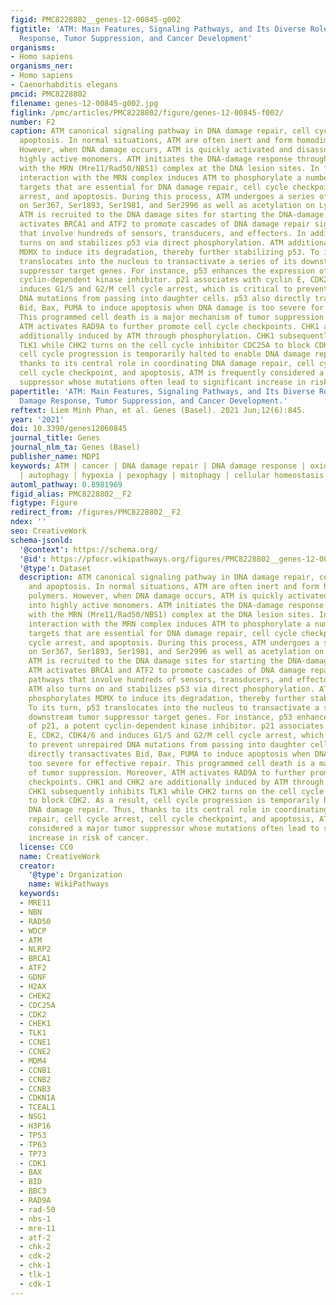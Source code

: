 ```yaml
---
figid: PMC8228802__genes-12-00845-g002
figtitle: 'ATM: Main Features, Signaling Pathways, and Its Diverse Roles in DNA Damage
  Response, Tumor Suppression, and Cancer Development'
organisms:
- Homo sapiens
organisms_ner:
- Homo sapiens
- Caenorhabditis elegans
pmcid: PMC8228802
filename: genes-12-00845-g002.jpg
figlink: /pmc/articles/PMC8228802/figure/genes-12-00845-f002/
number: F2
caption: ATM canonical signaling pathway in DNA damage repair, cell cycle arrest and
  apoptosis. In normal situations, ATM are often inert and form homodimers or polymers.
  However, when DNA damage occurs, ATM is quickly activated and disassociates into
  highly active monomers. ATM initiates the DNA-damage response through co-signaling
  with the MRN (Mre11/Rad50/NBS1) complex at the DNA lesion sites. In fact, direct
  interaction with the MRN complex induces ATM to phosphorylate a number of downstream
  targets that are essential for DNA damage repair, cell cycle checkpoint, cell cycle
  arrest, and apoptosis. During this process, ATM undergoes a series of autophosphorylation
  on Ser367, Ser1893, Ser1981, and Ser2996 as well as acetylation on Lys3016. Activated
  ATM is recruited to the DNA damage sites for starting the DNA-damage response. ATM
  activates BRCA1 and ATF2 to promote cascades of DNA damage repair signaling pathways
  that involve hundreds of sensors, transducers, and effectors. In addition, ATM also
  turns on and stabilizes p53 via direct phosphorylation. ATM additionally phosphorylates
  MDMX to induce its degradation, thereby further stabilizing p53. To its turn, p53
  translocates into the nucleus to transactivate a series of its downstream tumor
  suppressor target genes. For instance, p53 enhances the expression of p21, a potent
  cyclin-dependent kinase inhibitor. p21 associates with cyclin E, CDK2, CDK4/6 and
  induces G1/S and G2/M cell cycle arrest, which is critical to prevent unrepaired
  DNA mutations from passing into daughter cells. p53 also directly transactivates
  Bid, Bax, PUMA to induce apoptosis when DNA damage is too severe for effective repair.
  This programmed cell death is a major mechanism of tumor suppression. Moreover,
  ATM activates RAD9A to further promote cell cycle checkpoints. CHK1 and CHK2 are
  additionally induced by ATM through phosphorylation. CHK1 subsequently inhibits
  TLK1 while CHK2 turns on the cell cycle inhibitor CDC25A to block CDK2. As a result,
  cell cycle progression is temporarily halted to enable DNA damage repair. Thus,
  thanks to its central role in coordinating DNA damage repair, cell cycle arrest,
  cell cycle checkpoint, and apoptosis, ATM is frequently considered a major tumor
  suppressor whose mutations often lead to significant increase in risk of cancer.
papertitle: 'ATM: Main Features, Signaling Pathways, and Its Diverse Roles in DNA
  Damage Response, Tumor Suppression, and Cancer Development.'
reftext: Liem Minh Phan, et al. Genes (Basel). 2021 Jun;12(6):845.
year: '2021'
doi: 10.3390/genes12060845
journal_title: Genes
journal_nlm_ta: Genes (Basel)
publisher_name: MDPI
keywords: ATM | cancer | DNA damage repair | DNA damage response | oxidative sensing
  | autophagy | hypoxia | pexophagy | mitophagy | cellular homeostasis
automl_pathway: 0.8981969
figid_alias: PMC8228802__F2
figtype: Figure
redirect_from: /figures/PMC8228802__F2
ndex: ''
seo: CreativeWork
schema-jsonld:
  '@context': https://schema.org/
  '@id': https://pfocr.wikipathways.org/figures/PMC8228802__genes-12-00845-g002.html
  '@type': Dataset
  description: ATM canonical signaling pathway in DNA damage repair, cell cycle arrest
    and apoptosis. In normal situations, ATM are often inert and form homodimers or
    polymers. However, when DNA damage occurs, ATM is quickly activated and disassociates
    into highly active monomers. ATM initiates the DNA-damage response through co-signaling
    with the MRN (Mre11/Rad50/NBS1) complex at the DNA lesion sites. In fact, direct
    interaction with the MRN complex induces ATM to phosphorylate a number of downstream
    targets that are essential for DNA damage repair, cell cycle checkpoint, cell
    cycle arrest, and apoptosis. During this process, ATM undergoes a series of autophosphorylation
    on Ser367, Ser1893, Ser1981, and Ser2996 as well as acetylation on Lys3016. Activated
    ATM is recruited to the DNA damage sites for starting the DNA-damage response.
    ATM activates BRCA1 and ATF2 to promote cascades of DNA damage repair signaling
    pathways that involve hundreds of sensors, transducers, and effectors. In addition,
    ATM also turns on and stabilizes p53 via direct phosphorylation. ATM additionally
    phosphorylates MDMX to induce its degradation, thereby further stabilizing p53.
    To its turn, p53 translocates into the nucleus to transactivate a series of its
    downstream tumor suppressor target genes. For instance, p53 enhances the expression
    of p21, a potent cyclin-dependent kinase inhibitor. p21 associates with cyclin
    E, CDK2, CDK4/6 and induces G1/S and G2/M cell cycle arrest, which is critical
    to prevent unrepaired DNA mutations from passing into daughter cells. p53 also
    directly transactivates Bid, Bax, PUMA to induce apoptosis when DNA damage is
    too severe for effective repair. This programmed cell death is a major mechanism
    of tumor suppression. Moreover, ATM activates RAD9A to further promote cell cycle
    checkpoints. CHK1 and CHK2 are additionally induced by ATM through phosphorylation.
    CHK1 subsequently inhibits TLK1 while CHK2 turns on the cell cycle inhibitor CDC25A
    to block CDK2. As a result, cell cycle progression is temporarily halted to enable
    DNA damage repair. Thus, thanks to its central role in coordinating DNA damage
    repair, cell cycle arrest, cell cycle checkpoint, and apoptosis, ATM is frequently
    considered a major tumor suppressor whose mutations often lead to significant
    increase in risk of cancer.
  license: CC0
  name: CreativeWork
  creator:
    '@type': Organization
    name: WikiPathways
  keywords:
  - MRE11
  - NBN
  - RAD50
  - WDCP
  - ATM
  - NLRP2
  - BRCA1
  - ATF2
  - GDNF
  - H2AX
  - CHEK2
  - CDC25A
  - CDK2
  - CHEK1
  - TLK1
  - CCNE1
  - CCNE2
  - MDM4
  - CCNB1
  - CCNB2
  - CCNB3
  - CDKN1A
  - TCEAL1
  - NSG1
  - H3P16
  - TP53
  - TP63
  - TP73
  - CDK1
  - BAX
  - BID
  - BBC3
  - RAD9A
  - rad-50
  - nbs-1
  - mre-11
  - atf-2
  - chk-2
  - cdk-2
  - chk-1
  - tlk-1
  - cdk-1
---
```

